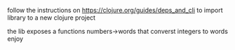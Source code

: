 follow the instructions on https://clojure.org/guides/deps_and_cli
to import  library  to a new clojure project


the lib exposes a functions numbers->words that converst integers to words
enjoy

